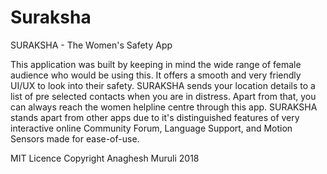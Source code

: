 # Suraksha

SURAKSHA - The Women's Safety App

This application was built by keeping in mind the wide range of female audience who would be using this. It offers a smooth and very friendly UI/UX  to look into their safety.
SURAKSHA sends your location details to a list of pre selected contacts when you are in distress. Apart from that, you can always reach the women helpline centre through this app.
SURAKSHA stands apart from other apps due to it's distinguished features of very interactive online Community Forum, Language Support, and Motion Sensors made for ease-of-use.

MIT Licence Copyright Anaghesh Muruli 2018



